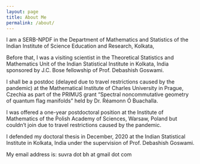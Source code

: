 ```yaml
---
layout: page
title: About Me
permalink: /about/
---
```


I am a SERB-NPDF in the Department of Mathematics and Statistics of the Indian Institute of Science Education and Research, Kolkata,

Before that, I was a visiting scientist in the Theoretical Statistics and Mathematics Unit of the Indian Statistical Institute in Kolkata, India sponsored by J.C. Bose fellowship of Prof. Debashish Goswami.

I shall be a postdoc (delayed due to travel restrictions caused by the pandemic) at the Mathematical Institute of Charles University in Prague, Czechia as part of the PRIMUS grant “Spectral noncommutative geometry of quantum flag manifolds” held by Dr. R&eacute;amonn &Oacute; Buachalla.

I was offered a one-year postdoctoral position at the Institute of Mathematics of the Polish Academy of Sciences, Warsaw, Poland but couldn’t join due to travel restrictions caused by the pandemic.

I defended my doctoral thesis in December, 2020 at the Indian Statistical Institute in Kolkata, India under the supervision of Prof. Debashish Goswami.

My email address is: suvra dot bh at gmail dot com